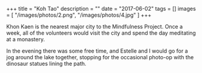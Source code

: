 +++
title = "Koh Tao"
description = ""
date = "2017-06-02"
tags = []
images = [
  "/images/photos/2.png",
  "/images/photos/4.jpg"
]
+++

Khon Kaen is the nearest major city to the Mindfulness Project. Once a week, all of the volunteers would visit the city and spend the day meditating at a monastery.

In the evening there was some free time, and Estelle and I would go for a jog around the lake together, stopping for the occasional photo-op with the dinosaur statues lining the path.
